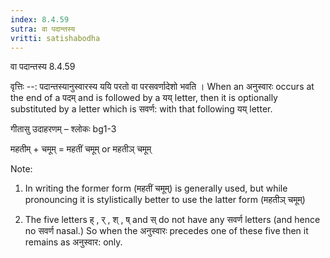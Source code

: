 ```yaml
---
index: 8.4.59
sutra: वा पदान्तस्य
vritti: satishabodha
---
```



 वा पदान्तस्य 8.4.59 


वृत्तिः --: पदान्तस्यानुस्वारस्य ययि परतो वा परसवर्णादेशो भवति । When an अनुस्वारः occurs at the end of a पदम् and is followed by a यय् letter, then it is optionally substituted by a letter which is सवर्ण: with that following यय् letter. 


गीतासु उदाहरणम् – श्लोकः bg1-3 


महतीम् + चमूम् = महतीं चमूम् or महतीञ् चमूम् 


Note: 


1. In writing the former form (महतीं चमूम्) is generally used, but while pronouncing it is stylistically better to use the latter form (महतीञ् चमूम्) 


2. The five letters ह् , र् , श् , ष् and स् do not have any सवर्ण letters (and hence no सवर्ण nasal.) So when the अनुस्वारः precedes one of these five then it remains as अनुस्वार: only. 



